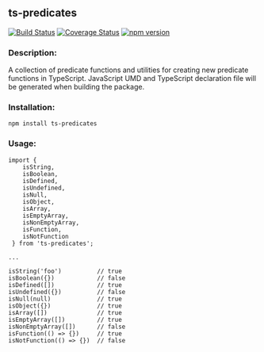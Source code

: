 ## ts-predicates

[![Build Status](https://travis-ci.com/codybonney/ts-predicates.svg?branch=master)](https://travis-ci.com/codybonney/ts-predicates)
[![Coverage Status](https://coveralls.io/repos/github/codybonney/ts-predicates/badge.svg?branch=master)](https://coveralls.io/github/codybonney/ts-predicates?branch=master)
[![npm version](http://img.shields.io/npm/v/ts-predicates.svg?style=flat)](https://npmjs.org/package/ts-predicates "View this project on npm")

### Description:
A collection of predicate functions and utilities for creating new predicate functions in TypeScript. JavaScript UMD and TypeScript declaration file will be generated when building the package.

### Installation:
```
npm install ts-predicates
```

### Usage:
```
import { 
    isString, 
    isBoolean, 
    isDefined, 
    isUndefined, 
    isNull, 
    isObject,
    isArray,
    isEmptyArray,
    isNonEmptyArray,
    isFunction,
    isNotFunction
 } from 'ts-predicates';

...

isString('foo')          // true
isBoolean({})            // false
isDefined([])            // true
isUndefined({})          // false
isNull(null)             // true
isObject({})             // true
isArray([])              // true
isEmptyArray([])         // true
isNonEmptyArray([])      // false
isFunction(() => {})     // true
isNotFunction(() => {})  // false
```
